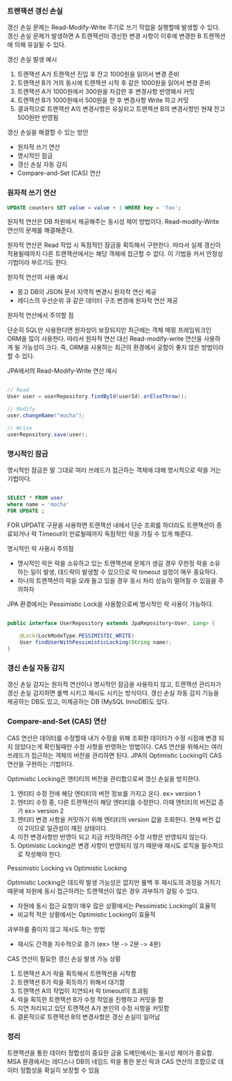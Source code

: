### 트랜잭션 갱신 손실

갱신 손실 문제는 Read-Modify-Write 주기로 쓰기 작업을 실행할때 발생할 수 있다. 갱신 손실 문제가 발생하면 A 트랜잭션이 갱신한 변경 사항이 이후에 변경한 B 트랜잭션에 의해 유실될 수 있다.

갱신 손실 발생 예시
1. 트랜잭션 A가 트랜잭션 진입 후 잔고 1000원을 읽어서 변경 준비
2. 트랜잭션 B가 거의 동시에 트랜잭션 시작 후 같은 1000원을 읽어서 변경 준비
3. 트랜잭션 A가 1000원에서 300원을 차감한 후 변경사항 반영해서 커밋
4. 트랜잭션 B가 1000원에서 500원을 한 후 변경사항 Write 하고 커밋
5. 결과적으로 트랜잭션 A의 변경사항은 유실되고 트랜잭션 B의 변경사항인 현재 잔고 500원만 반영됨

갱신 손실을 해결할 수 있는 방안

- 원자적 쓰기 연산
- 명시적인 잠금 
- 갱신 손실 자동 감지
- Compare-and-Set (CAS) 연산

### 원자적 쓰기 연산
```sql
UPDATE counters SET value = value + 1 WHERE key = 'foo';
```
원자적 연산은 DB 차원에서 제공해주는 동시성 제어 방법이다. Read-modify-Write 연산의 문제를 해결해준다.

원자적 연산은 Read 작업 시 독점적인 잠금을 획득해서 구현한다. 따라서 실제 갱신이 적용될때까지 다른 트랜잭션에서는 해당 객체에 접근할 수 없다. 이 기법을 커서 안정성 기법이라 부르기도 한다.

원자적 연산의 사용 예시
- 몽고 DB의 JSON 문서 지역적 변경시 원자적 연산 제공
- 레디스의 우선순위 큐 같은 데이터 구조 변경에 원자적 연산 제공

원자적 연산에서 주의할 점

단순히 SQL만 사용한다면 원자성이 보장되지만 최근에는 객체 매핑 프레임워크인 ORM을 많이 사용한다. 따라서 원자적 연산 대신 Read-modify-write 연산을 사용하게 될 가능성이 크다. 즉, ORM을 사용하는 최근의 환경에서 궁합이 좋지 않은 방법이라 할 수 있다.

JPA에서의 Read-Modify-Write 연산 예시
```java

// Read
User user = userRepository.findById(userId).orElseThrow();

// Modify
user.changeName("mocha");

// Write
userRepository.save(user);
```

### 명시적인 잠금

명시적인 잠금은 말 그대로 여러 쓰레드가 접근하는 객체에 대해 명시적으로 락을 거는 기법이다. 
```sql

SELECT * FROM user 
where name = 'mocha'
FOR UPDATE ;  
```
FOR UPDATE 구문을 사용하면 트랜잭션 내에서 단순 조회를 하더라도 트랜잭션이 종료되거나 락 Timeout이 만료될때까지 독점적인 락을 가질 수 있게 해준다.

명시적인 락 사용시 주의점

- 명시적인 락은 락을 소유하고 있는 트랜잭션에 문제가 생길 경우 무한정 락을 소유하는 일이 발생, 데드락이 발생할 수 있으므로 락 timeout 설정이 매우 중요하다.
- 하나의 트랜잭션이 락을 오래 들고 있을 경우 동시 처리 성능이 떨어질 수 있음을 주의하자

JPA 환경에서는 Pessimistic Lock을 사용함으로써 명시적인 락 사용이 가능하다.
```java

public interface UserRepository extends JpaRepository<User, Long> {
    
    @Lock(LockModeType.PESSIMISTIC_WRITE)
    User findUserWithPessimisticLocking(String name);
}
```

### 갱신 손실 자동 감지

갱신 손실 감지는 원자적 연산이나 명시적인 잠금을 사용하지 않고, 트랜잭션 관리자가 갱신 손실 감지하면 롤백 시키고 재시도 시키는 방식이다. 갱신 손실 자동 감지 기능을 제공하는 DB도 있고, 미제공하는 DB (MySQL InnoDB)도 있다.

### Compare-and-Set (CAS) 연산

CAS 연산은 데이터를 수정할때 내가 수정을 위해 조회한 데이터가 수정 시점에 변경 되지 않았다는게 확인될때만 수정 사항을 반영하는 방법이다. CAS 연산을 위해서는 여러 쓰레드가 접근하는 객체의 버전을 관리하면 된다. JPA의 Optimistic Locking이 CAS 연산을 구현하는 기법이다.

Optimistic Locking은 엔티티의 버전을 관리함으로써 갱신 손실을 방지한다.

1. 엔티티 수정 전에 해당 엔티티의 버전 정보를 가지고 온다. ex> version 1
2. 엔티티 수정 중, 다른 트랜잭션이 해당 엔티티를 수정한다. 이때 엔티티의 버전값 증가 ex> version 2
3. 엔티티 변경 사항을 커밋하기 위해 엔티티의 version 값을 조회한다. 현재 버전 값이 2이므로 일관성이 깨진 상태이다.
4. 이전 변경사항만 반영이 되고 지금 커밋하려던 수정 사항은 반영되지 않는다.
5. Optimistic Locking은 변경 사항이 반영되지 않기 때문에 재시도 로직을 필수적으로 작성해야 한다.

Pessimistic Locking vs Optimistic Locking

Optimistic Locking은 데드락 발생 가능성은 없지만 롤백 후 재시도의 과정을 거치기 때문에 자원에 동시 접근하려는 트랜잭션이 많은 경우 과부하가 걸릴 수 있다. 
- 자원에 동시 접근 요청이 매우 많은 상황에서는 Pessimistic Locking이 효율적
- 비교적 적은 상황에서는 Optimistic Locking이 효율적

과부하를 줄이지 않고 재시도 하는 방법

- 재시도 간격을 지수적으로 증가 (ex> 1분 -> 2분 -> 4분)

CAS 연산이 필요한 갱신 손실 발생 가능 상황

1. 트랜잭션 A가 락을 획득해서 트랜잭션을 시작함
2. 트랜잭션 B가 락을 획득하기 위해서 대기함
3. 트랜잭션 A의 작업이 지연되서 락 timeout이 초과됨
4. 락을 획득한 트랜잭션 B가 수정 작업을 진행하고 커밋을 함
5. 지연 처리되고 있던 트랜잭션 A가 본인의 수정 사항을 커밋함
6. 결론적으로 트랜잭션 B의 변경사항은 갱신 손실이 일어남

### 정리

트랜잭션을 통한 데이터 정합성이 중요한 금융 도메인에서는 동시성 제어가 중요함. MSA 환경에서는 레디스나 DB의 네임드 락을 통한 분산 락과 CAS 연산의 조합으로 데이터 정합성을 확실히 보장할 수 있음